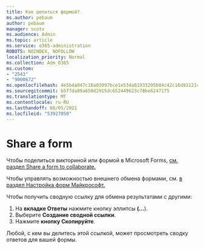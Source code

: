 ```yaml
---
title: Как делиться формой?
ms.author: pebaum
author: pebaum
manager: scotv
ms.audience: Admin
ms.topic: article
ms.service: o365-administration
ROBOTS: NOINDEX, NOFOLLOW
localization_priority: Normal
ms.collection: Adm_O365
ms.custom:
- "2543"
- "9000672"
ms.openlocfilehash: 4e5b4a047c16a03997bce1e534a81933205b84c42c16d931214883fd2df72360
ms.sourcegitcommit: b5f7da89a650d2915dc652449623c78be6247175
ms.translationtype: MT
ms.contentlocale: ru-RU
ms.lasthandoff: 08/05/2021
ms.locfileid: "53927050"
---
```

# <a name="share-a-form"></a>Share a form

Чтобы поделиться викториной или формой в Microsoft Forms, [см. раздел Share a form to collaborate.](https://support.office.com/article/Share-a-form-to-collaborate-d5bb5cf0-8401-4c15-bb8c-8e108cd7e69b)

Чтобы управлять возможностью внешнего обмена формами, см. [в раздел Настройка форм Майкрософт.](https://support.office.com/article/set-up-microsoft-forms-cc52287a-4550-464d-9a1b-457bf9df2240) 

Чтобы получить сводную ссылку для обмена результатами с другими:

1. На **вкладке Ответы** нажмите кнопку эллипсы **(...**).
3. Выберите **Создание сводной ссылки**.
4. Нажмите **кнопку Скопируйте**.

Любой, с кем вы делитесь этой ссылкой, может просмотреть сводку ответов для вашей формы.